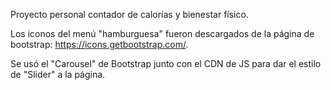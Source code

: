 Proyecto personal contador de calorías y bienestar físico. 

Los iconos del menú "hamburguesa" fueron descargados de la página
de bootstrap: https://icons.getbootstrap.com/. 

Se usó el "Carousel" de Bootstrap junto con el CDN de JS para dar
el estilo de "Slider" a la página. 

